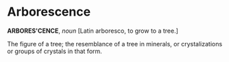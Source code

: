 # Arborescence

**ARBORES'CENCE**, _noun_ \[Latin arboresco, to grow to a tree.\]

The figure of a tree; the resemblance of a tree in minerals, or crystalizations or groups of crystals in that form.